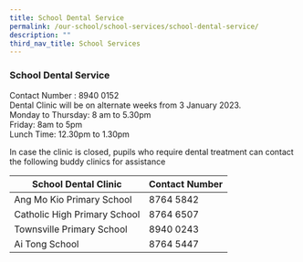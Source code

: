 ```yaml
---
title: School Dental Service
permalink: /our-school/school-services/school-dental-service/
description: ""
third_nav_title: School Services
---
```

### **School Dental Service**
  
Contact Number : 8940 0152  
Dental Clinic will be on alternate weeks from 3 January 2023.  
Monday to Thursday: 8 am to 5.30pm  
Friday: 8am to 5pm  
Lunch Time: 12.30pm to 1.30pm  
  
In case the clinic is closed, pupils who require dental treatment can contact the following buddy clinics for assistance  
  

| School Dental Clinic | Contact Number |
| --- | --- |
| Ang Mo Kio Primary School | 8764 5842  
| Catholic High Primary School | 8764 6507 |
| Townsville Primary School | 8940 0243   |
| Ai Tong School | 8764 5447 |